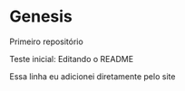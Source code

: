 # Genesis
 Primeiro repositório

Teste inicial: Editando o README

Essa linha eu adicionei diretamente pelo site
